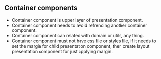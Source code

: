 ## Container components

- Container component is upper layer of presentation component.
- Container component needs to avoid refrencing another container component.
- Container component can related with domain or utils, any thing.
- Container component must not have css file or styles file, if it needs to set the margin for child presentation component, then create layout presentation component for just applying margin.

